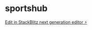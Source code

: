 # sportshub

[Edit in StackBlitz next generation editor ⚡️](https://stackblitz.com/~/github.com/armanbiz/sportshub)